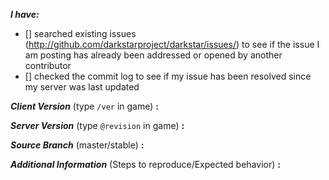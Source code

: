 <!-- place 'x' mark between square [] brackets to checkmark box -->

**_I have:_**

- [] searched existing issues (http://github.com/darkstarproject/darkstar/issues/) to see if the issue I am posting has already been addressed or opened by another contributor
- [] checked the commit log to see if my issue has been resolved since my server was last updated


<!-- Issues will be closed without being looked into if the following information is missing (unless its not applicable). -->

**_Client Version_** (type `/ver` in game) **:**


**_Server Version_** (type `@revision` in game) **:**


**_Source Branch_** (master/stable) **:**


**_Additional Information_** (Steps to reproduce/Expected behavior) **:**


